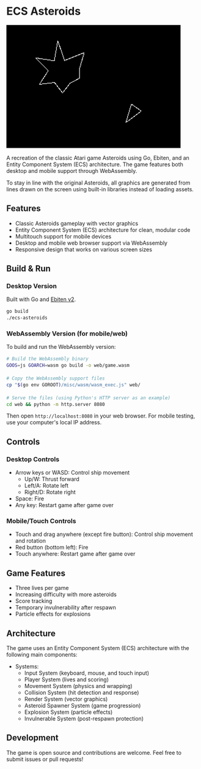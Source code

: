 # ECS Asteroids

![ECS Asteroids](logo.png)

A recreation of the classic Atari game Asteroids using Go, Ebiten, and an Entity Component System (ECS) architecture. The game features both desktop and mobile support through WebAssembly. 

To stay in line with the original Asteroids, all graphics are generated from lines drawn on the screen using built-in libraries instead of loading assets.

## Features

- Classic Asteroids gameplay with vector graphics
- Entity Component System (ECS) architecture for clean, modular code
- Multitouch support for mobile devices
- Desktop and mobile web browser support via WebAssembly
- Responsive design that works on various screen sizes

## Build & Run

### Desktop Version

Built with Go and [Ebiten v2](https://github.com/hajimehoshi/ebiten).

```bash
go build
./ecs-asteroids
```

### WebAssembly Version (for mobile/web)

To build and run the WebAssembly version:

```bash
# Build the WebAssembly binary
GOOS=js GOARCH=wasm go build -o web/game.wasm

# Copy the WebAssembly support files
cp "$(go env GOROOT)/misc/wasm/wasm_exec.js" web/

# Serve the files (using Python's HTTP server as an example)
cd web && python -m http.server 8080
```

Then open `http://localhost:8080` in your web browser. For mobile testing, use your computer's local IP address.

## Controls

### Desktop Controls
- Arrow keys or WASD: Control ship movement
  - Up/W: Thrust forward
  - Left/A: Rotate left
  - Right/D: Rotate right
- Space: Fire
- Any key: Restart game after game over

### Mobile/Touch Controls
- Touch and drag anywhere (except fire button): Control ship movement and rotation
- Red button (bottom left): Fire
- Touch anywhere: Restart game after game over

## Game Features
- Three lives per game
- Increasing difficulty with more asteroids
- Score tracking
- Temporary invulnerability after respawn
- Particle effects for explosions

## Architecture

The game uses an Entity Component System (ECS) architecture with the following main components:

- Systems:
  - Input System (keyboard, mouse, and touch input)
  - Player System (lives and scoring)
  - Movement System (physics and wrapping)
  - Collision System (hit detection and response)
  - Render System (vector graphics)
  - Asteroid Spawner System (game progression)
  - Explosion System (particle effects)
  - Invulnerable System (post-respawn protection)

## Development

The game is open source and contributions are welcome. Feel free to submit issues or pull requests!
